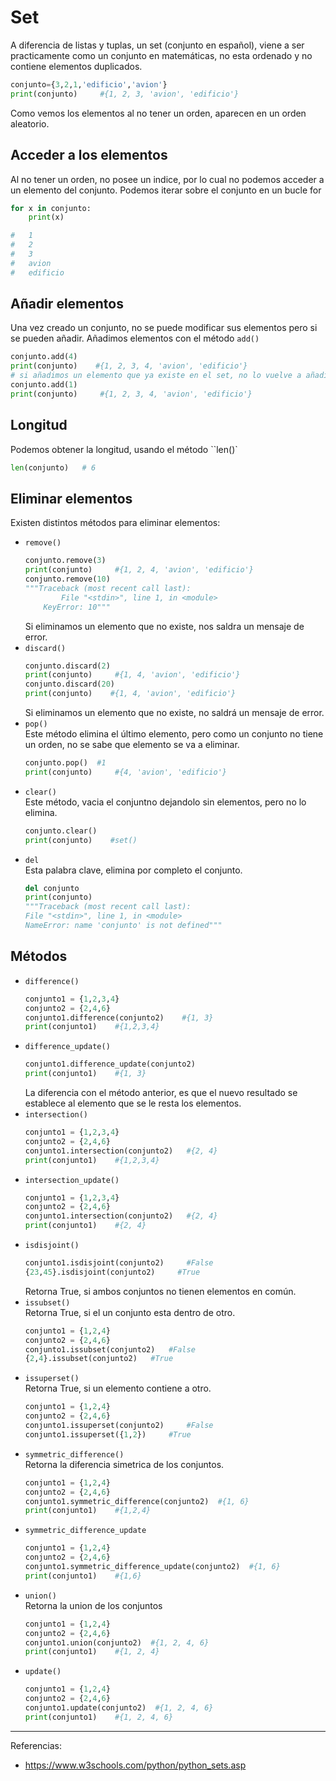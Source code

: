 # Set
A diferencia de listas y tuplas, un set (conjunto en español), viene a ser practicamente como un conjunto en matemáticas, no esta ordenado y no contiene elementos duplicados.
```Python
conjunto={3,2,1,'edificio','avion'}
print(conjunto)     #{1, 2, 3, 'avion', 'edificio'}
```
Como vemos los elementos al no tener un orden, aparecen en un orden aleatorio.
## Acceder a los elementos
Al no tener un orden, no posee un indice, por lo cual no podemos acceder a un elemento del conjunto.
Podemos iterar sobre el conjunto en un bucle for
```Python
for x in conjunto:
    print(x)

#   1
#   2
#   3
#   avion
#   edificio
```
## Añadir elementos
Una vez creado un conjunto, no se puede modificar sus elementos pero si se pueden añadir.
Añadimos elementos con el método `add()`
```Python
conjunto.add(4)
print(conjunto)    #{1, 2, 3, 4, 'avion', 'edificio'}
# si añadimos un elemento que ya existe en el set, no lo vuelve a añadir.
conjunto.add(1)
print(conjunto)     #{1, 2, 3, 4, 'avion', 'edificio'}
```
## Longitud
Podemos obtener la longitud, usando el método ``len()`
```Python
len(conjunto)   # 6
```
## Eliminar elementos
Existen distintos métodos para eliminar elementos:
- `remove()`
    ```Python
    conjunto.remove(3)
    print(conjunto)     #{1, 2, 4, 'avion', 'edificio'}
    conjunto.remove(10)
    """Traceback (most recent call last):
            File "<stdin>", line 1, in <module>
        KeyError: 10"""
    ```
    Si eliminamos un elemento que no existe, nos saldra un mensaje de error.
- `discard()`
    ```Python
    conjunto.discard(2)
    print(conjunto)     #{1, 4, 'avion', 'edificio'}
    conjunto.discard(20)
    print(conjunto)    #{1, 4, 'avion', 'edificio'}
    ```
    Si eliminamos un elemento que no existe, no saldrá un mensaje de error.
- `pop()`  
    Este método elimina el último elemento, pero como un conjunto no tiene un orden, no se sabe que elemento se va a eliminar.
    ```Python
    conjunto.pop()  #1
    print(conjunto)     #{4, 'avion', 'edificio'}
    ```
- `clear()`  
    Este método, vacia el conjuntno dejandolo sin elementos, pero no lo elimina.
    ```Python
    conjunto.clear()
    print(conjunto)    #set()
    ```
- `del`  
    Esta palabra clave, elimina por completo el conjunto.
    ```Python
    del conjunto
    print(conjunto)
    """Traceback (most recent call last):
    File "<stdin>", line 1, in <module>
    NameError: name 'conjunto' is not defined"""
    ```
## Métodos
- `difference()`
    ```Python
    conjunto1 = {1,2,3,4}
    conjunto2 = {2,4,6}
    conjunto1.difference(conjunto2)    #{1, 3}
    print(conjunto1)    #{1,2,3,4}
    ```
- `difference_update()`
    ```Python
    conjunto1.difference_update(conjunto2)
    print(conjunto1)    #{1, 3}
    ```
    La diferencia con el método anterior, es que el nuevo resultado se establece al elemento que se le resta los elementos.
- `intersection()`
    ```Python
    conjunto1 = {1,2,3,4}
    conjunto2 = {2,4,6}
    conjunto1.intersection(conjunto2)   #{2, 4}
    print(conjunto1)    #{1,2,3,4}
    ```
- `intersection_update()`
    ```Python
    conjunto1 = {1,2,3,4}
    conjunto2 = {2,4,6}
    conjunto1.intersection(conjunto2)   #{2, 4}
    print(conjunto1)    #{2, 4}
    ```
- `isdisjoint()`
    ```Python
    conjunto1.isdisjoint(conjunto2)     #False
    {23,45}.isdisjoint(conjunto2)     #True
    ```
    Retorna True, si ambos conjuntos no tienen elementos en común.
- `issubset()`  
    Retorna True, si el un conjunto esta dentro de otro.
    ```Python
    conjunto1 = {1,2,4}
    conjunto2 = {2,4,6}
    conjunto1.issubset(conjunto2)   #False
    {2,4}.issubset(conjunto2)   #True
    ```
- `issuperset()`    
    Retorna True, si un elemento contiene a otro.
    ```Python
    conjunto1 = {1,2,4}
    conjunto2 = {2,4,6}
    conjunto1.issuperset(conjunto2)     #False
    conjunto1.issuperset({1,2})     #True
    ```
- `symmetric_difference()`  
    Retorna la diferencia simetrica de los conjuntos.
    ```Python
    conjunto1 = {1,2,4}
    conjunto2 = {2,4,6}
    conjunto1.symmetric_difference(conjunto2)  #{1, 6}
    print(conjunto1)    #{1,2,4}
    ```
- `symmetric_difference_update`
    ```Python
    conjunto1 = {1,2,4}
    conjunto2 = {2,4,6}
    conjunto1.symmetric_difference_update(conjunto2)  #{1, 6}
    print(conjunto1)    #{1,6}
    ```
- `union()`  
    Retorna la union de los conjuntos
    ```Python
    conjunto1 = {1,2,4}
    conjunto2 = {2,4,6}
    conjunto1.union(conjunto2)  #{1, 2, 4, 6}
    print(conjunto1)    #{1, 2, 4}
    ```
- `update()`
    ```Python
    conjunto1 = {1,2,4}
    conjunto2 = {2,4,6}
    conjunto1.update(conjunto2)  #{1, 2, 4, 6}
    print(conjunto1)    #{1, 2, 4, 6}
    ```
***
Referencias:
- https://www.w3schools.com/python/python_sets.asp